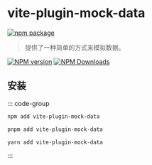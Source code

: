 # vite-plugin-mock-data

[![npm package](https://nodei.co/npm/vite-plugin-mock-data.png?downloads=true&downloadRank=true&stars=true)](https://www.npmjs.com/package/vite-plugin-mock-data)

> 提供了一种简单的方式来模拟数据。

[![NPM version](https://img.shields.io/npm/v/vite-plugin-mock-data.svg?style=flat)](https://npmjs.org/package/vite-plugin-mock-data)
[![NPM Downloads](https://img.shields.io/npm/dm/vite-plugin-mock-data.svg?style=flat)](https://npmjs.org/package/vite-plugin-mock-data)

## 安装

::: code-group

```bash [npm]
npm add vite-plugin-mock-data
```
```bash [pnpm]
pnpm add vite-plugin-mock-data
```
```bash [yarn]
yarn add vite-plugin-mock-data
```

:::
